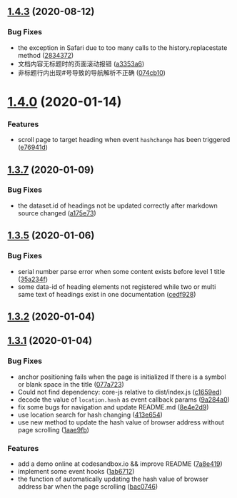 <a name="1.4.3"></a>
## [1.4.3](https://github.com/parksben/markdown-navbar/compare/1.4.0...1.4.3) (2020-08-12)


### Bug Fixes

* the exception in Safari due to too many calls to the history.replacestate method ([2834372](https://github.com/parksben/markdown-navbar/commit/2834372))
* 文档内容无标题时的页面滚动报错 ([a3353a6](https://github.com/parksben/markdown-navbar/commit/a3353a6))
* 非标题行内出现#号导致的导航解析不正确 ([074cb10](https://github.com/parksben/markdown-navbar/commit/074cb10))



<a name="1.4.0"></a>
# [1.4.0](https://github.com/parksben/markdown-navbar/compare/1.3.7...1.4.0) (2020-01-14)


### Features

* scroll page to target heading when event `hashchange` has been triggered ([e76941d](https://github.com/parksben/markdown-navbar/commit/e76941d))



<a name="1.3.7"></a>
## [1.3.7](https://github.com/parksben/markdown-navbar/compare/1.3.5...1.3.7) (2020-01-09)


### Bug Fixes

* the dataset.id of headings not be updated correctly after markdown source changed ([a175e73](https://github.com/parksben/markdown-navbar/commit/a175e73))



<a name="1.3.5"></a>
## [1.3.5](https://github.com/parksben/markdown-navbar/compare/1.3.2...1.3.5) (2020-01-06)


### Bug Fixes

* serial number parse error when some content exists before level 1 title ([35a234f](https://github.com/parksben/markdown-navbar/commit/35a234f))
* some data-id of heading elements not registered while two or multi same text of headings exist in one documentation ([cedf928](https://github.com/parksben/markdown-navbar/commit/cedf928))



<a name="1.3.2"></a>
## [1.3.2](https://github.com/parksben/markdown-navbar/compare/v1.3.1...1.3.2) (2020-01-04)



<a name="1.3.1"></a>
## [1.3.1](https://github.com/parksben/markdown-navbar/compare/8e4e2d9...v1.3.1) (2020-01-04)


### Bug Fixes

* anchor positioning fails when the page is initialized If there is a symbol or blank space in the title ([077a723](https://github.com/parksben/markdown-navbar/commit/077a723))
* Could not find dependency: core-js relative to dist/index.js ([c1659ed](https://github.com/parksben/markdown-navbar/commit/c1659ed))
* decode the value of `location.hash` as event callback params ([9a284a0](https://github.com/parksben/markdown-navbar/commit/9a284a0))
* fix some bugs for navigation and update README.md ([8e4e2d9](https://github.com/parksben/markdown-navbar/commit/8e4e2d9))
* use location search for hash changing ([413e654](https://github.com/parksben/markdown-navbar/commit/413e654))
* use new method to update the hash value of browser address without page scrolling ([1aae9fb](https://github.com/parksben/markdown-navbar/commit/1aae9fb))


### Features

* add a demo online at codesandbox.io && improve README ([7a8e419](https://github.com/parksben/markdown-navbar/commit/7a8e419))
* implement some event hooks ([1ab6712](https://github.com/parksben/markdown-navbar/commit/1ab6712))
* the function of automatically updating the hash value of browser address bar when the page scrolling ([bac0746](https://github.com/parksben/markdown-navbar/commit/bac0746))



